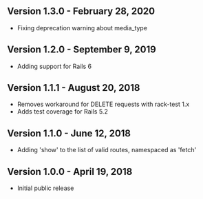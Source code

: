 ## Version 1.3.0 - February 28, 2020
* Fixing deprecation warning about media_type

## Version 1.2.0 - September 9, 2019
* Adding support for Rails 6

## Version 1.1.1 - August 20, 2018
* Removes workaround for DELETE requests with rack-test 1.x
* Adds test coverage for Rails 5.2

## Version 1.1.0 - June 12, 2018
* Adding 'show' to the list of valid routes, namespaced as 'fetch'

## Version 1.0.0 - April 19, 2018
* Initial public release
